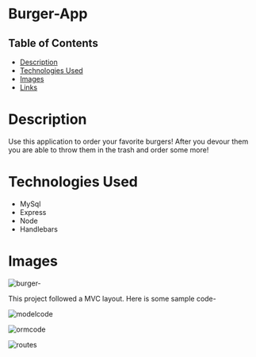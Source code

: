 # Burger-App


## Table of Contents

* [Description](#Description)
* [Technologies Used](#TechnologiesUsed)
* [Images](#Images)
* [Links](#Links)

# Description

Use this application to order your favorite burgers! After you devour them you are able to throw them in the trash and order some more! 

# Technologies Used

* MySql
* Express
* Node
* Handlebars


# Images

![burger-](https://user-images.githubusercontent.com/72056832/104797620-770b8a80-5774-11eb-9cd9-9f2e4f9d308a.png)

This project followed a MVC layout. Here is some sample code-

![modelcode](https://user-images.githubusercontent.com/72056832/104857608-94ed0280-58ce-11eb-9545-4c80b62a0cbb.png)

![ormcode](https://user-images.githubusercontent.com/72056832/104857645-ca91eb80-58ce-11eb-9af0-82104dd681ea.png)

![routes](https://user-images.githubusercontent.com/72056832/104857690-0fb61d80-58cf-11eb-80e6-a25e735e2341.png)